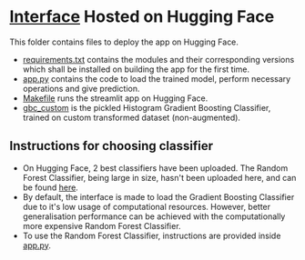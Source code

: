 # [Interface](https://huggingface.co/spaces/rishz09/prml-project) Hosted on Hugging Face

This folder contains files to deploy the app on Hugging Face.
* [requirements.txt](requirements.txt) contains the modules and their corresponding versions which shall be installed on building the app for the first time.
* [app.py](app.py) contains the code to load the trained model, perform necessary operations and give prediction.
* [Makefile](Makefile) runs the streamlit app on Hugging Face.
* [gbc_custom](gbc_custom.pkl) is the pickled Histogram Gradient Boosting Classifier, trained on custom transformed dataset (non-augmented).

## Instructions for choosing classifier

* On Hugging Face, 2 best classifiers have been uploaded. The Random Forest Classifier, being large in size, hasn't been uploaded here, and can be found [here](https://huggingface.co/spaces/rishz09/prml-project/tree/main).
* By default, the interface is made to load the Gradient Boosting Classifier due to it's low usage of computational resources. However, better generalisation performance can be achieved with the computationally more expensive Random Forest Classifier.
* To use the Random Forest Classifier, instructions are provided inside [app.py](app.py).
